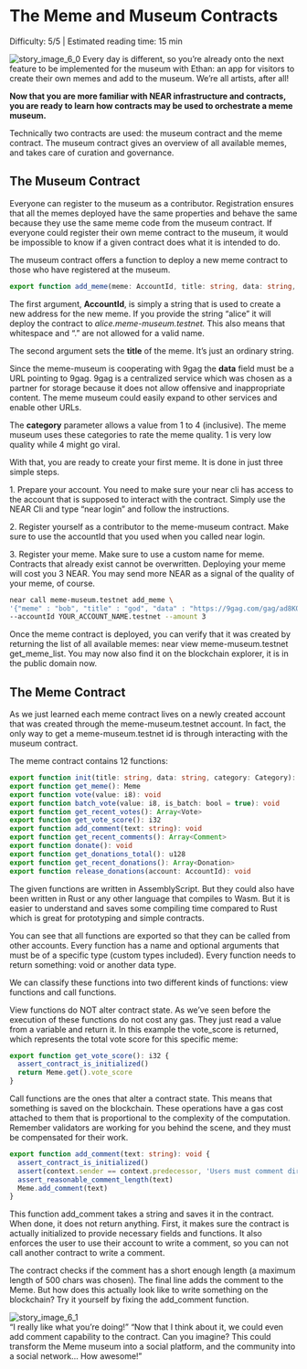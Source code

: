 # The Meme and Museum Contracts

<Difficulty>Difficulty: 5/5 | Estimated reading time: 15 min</Difficulty>

<ImageContainer>
    <img alt="story_image_6_0" src="/images/chap_6_0.png">
</ImageContainer>

<Spacer />
<BackgroundContainer>
Every day is different, so you’re already onto the next feature to be implemented for the museum with Ethan: an app for visitors to create their own memes and add to the museum.
<Spacer />
We’re all artists, after all!

</BackgroundContainer>
<Spacer />

**Now that you are more familiar with NEAR infrastructure and contracts, you are ready to learn how contracts may be used to orchestrate a meme museum.**

Technically two contracts are used: the museum contract and the meme contract. The museum contract gives an overview of all available memes, and takes care of curation and governance.

## The Museum Contract

Everyone can register to the museum as a contributor. Registration ensures that all the memes deployed have the same properties and behave the same because they use the same meme code from the museum contract. If everyone could register their own meme contract to the museum, it would be impossible to know if a given contract does what it is intended to do.

The museum contract offers a function to deploy a new meme contract to those who have registered at the museum.

```typescript
export function add_meme(meme: AccountId, title: string, data: string, category: Category): void
```

The first argument, **AccountId**, is simply a string that is used to create a new address for the new meme. If you provide the string “alice” it will deploy the contract to _alice.meme-museum.testnet._ This also means that whitespace and “.” are not allowed for a valid name.

The second argument sets the **title** of the meme. It’s just an ordinary string.

Since the meme-museum is cooperating with 9gag the **data** field must be a URL pointing to 9gag. 9gag is a centralized service which was chosen as a partner for storage because it does not allow offensive and inappropriate content. The meme museum could easily expand to other services and enable other URLs.

The **category** parameter allows a value from 1 to 4 (inclusive). The meme museum uses these categories to rate the meme quality. 1 is very low quality while 4 might go viral.

With that, you are ready to create your first meme. It is done in just three simple steps.

1\. Prepare your account. You need to make sure your near cli has access to the account that is supposed to interact with the contract. Simply use the NEAR Cli and type “near login” and follow the instructions.

2\. Register yourself as a contributor to the meme-museum contract. Make sure to use the accountId that you used when you called near login.

3\. Register your meme. Make sure to use a custom name for meme. Contracts that already exist cannot be overwritten. Deploying your meme will cost you 3 NEAR. You may send more NEAR as a signal of the quality of your meme, of course.

```bash
near call meme-museum.testnet add_meme \
'{"meme" : "bob", "title" : "god", "data" : "https://9gag.com/gag/ad8K0vj", "category" : 4}' \
--accountId YOUR_ACCOUNT_NAME.testnet --amount 3
```

Once the meme contract is deployed, you can verify that it was created by returning the list of all available memes: near view meme-museum.testnet get_meme_list. You may now also find it on the blockchain explorer, it is in the public domain now.

## The Meme Contract

As we just learned each meme contract lives on a newly created account that was created through the meme-museum.testnet account. In fact, the only way to get a meme-museum.testnet id is through interacting with the museum contract.

The meme contract contains 12 functions:

```typescript
export function init(title: string, data: string, category: Category): void
export function get_meme(): Meme
export function vote(value: i8): void
export function batch_vote(value: i8, is_batch: bool = true): void
export function get_recent_votes(): Array<Vote>
export function get_vote_score(): i32
export function add_comment(text: string): void
export function get_recent_comments(): Array<Comment>
export function donate(): void
export function get_donations_total(): u128
export function get_recent_donations(): Array<Donation>
export function release_donations(account: AccountId): void
```

The given functions are written in AssemblyScript. But they could also have been written in Rust or any other language that compiles to Wasm. But it is easier to understand and saves some compiling time compared to Rust which is great for prototyping and simple contracts.

You can see that all functions are exported so that they can be called from other accounts. Every function has a name and optional arguments that must be of a specific type (custom types included). Every function needs to return something: void or another data type.

We can classify these functions into two different kinds of functions: view functions and call functions.

View functions do NOT alter contract state. As we’ve seen before the execution of these functions do not cost any gas. They just read a value from a variable and return it. In this example the vote_score is returned, which represents the total vote score for this specific meme:

```typescript
export function get_vote_score(): i32 {
  assert_contract_is_initialized()
  return Meme.get().vote_score
}
```

Call functions are the ones that alter a contract state. This means that something is saved on the blockchain. These operations have a gas cost attached to them that is proportional to the complexity of the computation. Remember validators are working for you behind the scene, and they must be compensated for their work.

```typescript
export function add_comment(text: string): void {
  assert_contract_is_initialized()
  assert(context.sender == context.predecessor, 'Users must comment directly')
  assert_reasonable_comment_length(text)
  Meme.add_comment(text)
}
```

This function add_comment takes a string and saves it in the contract. When done, it does not return anything. First, it makes sure the contract is actually initialized to provide necessary fields and functions. It also enforces the user to use their account to write a comment, so you can not call another contract to write a comment.

The contract checks if the comment has a short enough length (a maximum length of 500 chars was chosen). The final line adds the comment to the Meme. But how does this actually look like to write something on the blockchain? Try it yourself by fixing the add_comment function.

<Spacer />
<narrativeText style="background: #00C08B;">
  <div>
    <img alt="story_image_6_1" src="/images/chap_6_1.png">
  </div>
  <div>
    “I really like what you’re doing!”
    <Spacer />
    “Now that I think about it, we could even add comment capability to the contract. Can you imagine? This could transform the Meme museum into a social platform, and the community into a social network... How awesome!”
  </div>
</narrativeText>
